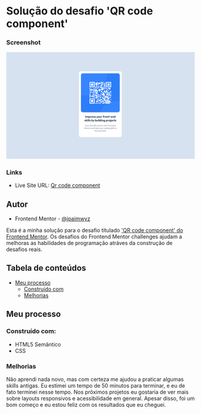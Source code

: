 # Solução do desafio 'QR code component'
### Screenshot 
![](./images/DesignJP.png)

### Links

- Live Site URL: [Qr code component](https://github.com/jpaimwyz/qr-code-component)

## Autor

- Frontend Mentor - [@jpaimwyz](https://www.frontendmentor.io/profile/jpaimwyz)


Esta é a minha solução para o desafio titulado ['QR code component' do Frontend Mentor](https://www.frontendmentor.io/challenges/qr-code-component-iux_sIO_H). Os desafios do Frontend Mentor challenges ajudam a melhoras as habilidades de programação atráves da construção de desafios reais.

## Tabela de conteúdos
- [Meu processo](#meu-processo)
  - [Construído com](#construído-com)
  - [Melhorias](#melhorias)

## Meu processo
### Construído com:
  - HTML5 Semântico
  - CSS

### Melhorias

Não aprendi nada novo, mas com certeza me ajudou a praticar algumas skills antigas. Eu estimei um tempo de 50 minutos para terminar, e eu de fato terminei nesse tempo. Nos prõximos projetos eu gostaria de ver mais sobre layouts responsivos e acessibilidade em general. Apesar disso, foi um bom começo e eu estou feliz com os resultados que eu cheguei.